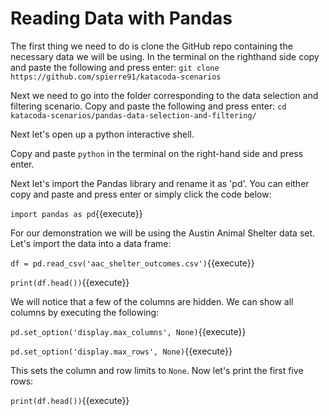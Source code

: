 # Reading Data with Pandas

The first thing we need to do is clone the GitHub repo containing the necessary data we will be using. In the terminal on the righthand side copy and paste the following and press enter:
`git clone https://github.com/spierre91/katacoda-scenarios`

Next we need to go into the folder corresponding to the data selection and filtering scenario. Copy and paste the following and press enter:
`cd katacoda-scenarios/pandas-data-selection-and-filtering/`

Next let's open up a python interactive shell. 

Copy and paste `python` in the terminal on the right-hand side and press enter. 

Next let's import the Pandas library and rename it as 'pd'. You can either copy and paste and press enter or simply click the code below:

`import pandas as pd`{{execute}}

For our demonstration we will be using the Austin Animal Shelter data set. Let's import the data into a data frame:

`df = pd.read_csv('aac_shelter_outcomes.csv')`{{execute}}

`print(df.head())`{{execute}}

We will notice that a few of the columns are hidden. We can show all columns by executing the following:

`pd.set_option('display.max_columns', None)`{{execute}}

`pd.set_option('display.max_rows', None)`{{execute}}

This sets the column and row limits to `None`. Now let's print the first five rows:

`print(df.head())`{{execute}}



